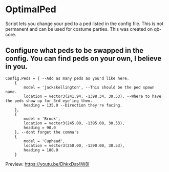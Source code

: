 # OptimalPed
Script lets you change your ped to a ped listed in the config file. This is not permanent and can be used for costume parties.
This was created on qb-core.

## Configure what peds to be swapped in the config. You can find peds on your own, I believe in you.

```
Config.Peds = { --Add as many peds as you'd like here. 
    {
        model = 'jackskellington', --This should be the ped spawn name. 
        location = vector3(241.94, -1398.34, 30.53), --Where to have the peds show up for 3rd eye'ing them.
        heading = 135.0 --Direction they're facing.
    },
    {
        model = 'Brook',
        location = vector3(245.00, -1395.00, 30.53),
        heading = 90.0
    }, --dont forget the comma's
    {
        model = 'Cuphead',
        location = vector3(250.00, -1390.00, 30.53),
        heading = 180.0
    }
```
Preview:
https://youtu.be/DhkxDat4W8I

